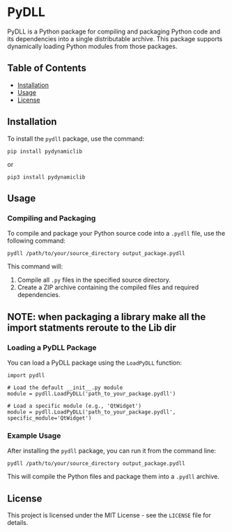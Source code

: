 PyDLL
=====

PyDLL is a Python package for compiling and packaging Python code and its dependencies into a single distributable archive. This package supports dynamically loading Python modules from those packages.

Table of Contents
-----------------

*   [Installation](#installation)
*   [Usage](#usage)
*   [License](#license)

Installation
------------

To install the `pydll` package, use the command:

    pip install pydynamiclib

or

    pip3 install pydynamiclib

Usage
-----

### Compiling and Packaging

To compile and package your Python source code into a `.pydll` file, use the following command:

    pydll /path/to/your/source_directory output_package.pydll

This command will:

1.  Compile all `.py` files in the specified source directory.
2.  Create a ZIP archive containing the compiled files and required dependencies.

## **NOTE: when packaging a library make all the import statments reroute to the Lib dir**

### Loading a PyDLL Package

You can load a PyDLL package using the `LoadPyDLL` function:

    import pydll
    
    # Load the default __init__.py module
    module = pydll.LoadPyDLL('path_to_your_package.pydll')
    
    # Load a specific module (e.g., 'QtWidget')
    module = pydll.LoadPyDLL('path_to_your_package.pydll', specific_module='QtWidget')


### Example Usage

After installing the `pydll` package, you can run it from the command line:

    pydll /path/to/your/source_directory output_package.pydll

This will compile the Python files and package them into a `.pydll` archive.

License
-------

This project is licensed under the MIT License - see the `LICENSE` file for details.
